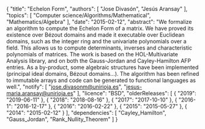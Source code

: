 {
    "title": "Echelon Form",
    "authors": [
        "Jose Divasón",
        "Jesús Aransay"
    ],
    "topics": [
        "Computer science/Algorithms/Mathematical",
        "Mathematics/Algebra"
    ],
    "date": "2015-02-12",
    "abstract": "We formalize an algorithm to compute the Echelon Form of a matrix. We have proved its existence over Bézout domains and made it executable over Euclidean domains, such as the integer ring and the univariate polynomials over a field. This allows us to compute determinants, inverses and characteristic polynomials of matrices. The work is based on the HOL-Multivariate Analysis library, and on both the Gauss-Jordan and Cayley-Hamilton AFP entries. As a by-product, some algebraic structures have been implemented (principal ideal domains, Bézout domains...). The algorithm has been refined to immutable arrays and code can be generated to functional languages as well.",
    "notify": [
        "jose.divasonm@unirioja.es",
        "jesus-maria.aransay@unirioja.es"
    ],
    "licence": "BSD",
    "olderReleases": [
        {
            "2019": "2019-06-11"
        },
        {
            "2018": "2018-08-16"
        },
        {
            "2017": "2017-10-10"
        },
        {
            "2016-1": "2016-12-17"
        },
        {
            "2016": "2016-02-22"
        },
        {
            "2015": "2015-05-27"
        },
        {
            "2014": "2015-02-12"
        }
    ],
    "dependencies": [
        "Cayley_Hamilton",
        "Gauss_Jordan",
        "Rank_Nullity_Theorem"
    ]
}